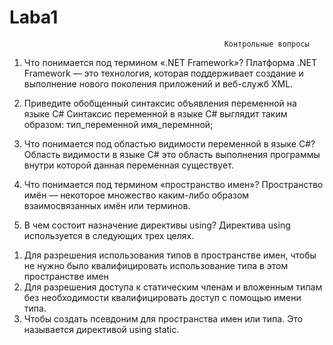 # Laba1
                                                    Контрольные вопросы
                                                   
1) Что понимается под термином «.NET Framework»? 
Платформа .NET Framework — это технология, которая поддерживает создание и выполнение нового поколения приложений и веб-служб XML.

2) Приведите обобщенный синтаксис объявления переменной на языке C#
Cинтаксис переменной в языке C# выглядит таким образом: 
  тип_переменной имя_перемнной;
  
3) Что понимается под областью видимости переменной в языке C#?
Область видимости в языке C# это область выполнения программы внутри которой данная переменная существует.

4) Что понимается под термином «пространство имен»? 
Пространство имён — некоторое множество каким-либо образом взаимосвязанных имён или терминов.

5) В чем состоит назначение директивы using? 
Директива using используется в следующих трех целях.
1. Для разрешения использования типов в пространстве имен, чтобы не нужно было квалифицировать использование типа в этом пространстве имен
2. Для разрешения доступа к статическим членам и вложенным типам без необходимости квалифицировать доступ с помощью имени типа.
3. Чтобы создать псевдоним для пространства имен или типа. Это называется директивой using static.
